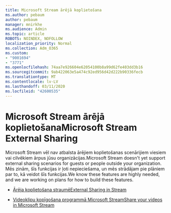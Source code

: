 ```yaml
---
title: Microsoft Stream ārējā koplietošana
ms.author: pebaum
author: pebaum
manager: mnirkhe
ms.audience: Admin
ms.topic: article
ROBOTS: NOINDEX, NOFOLLOW
localization_priority: Normal
ms.collection: Adm_O365
ms.custom:
- "9001694"
- "3771"
ms.openlocfilehash: 74aa7e926604e62054100b8a99d62fe403dd3b16
ms.sourcegitcommit: 9ab422063e5a474c92ed956d42d222b90336fecb
ms.translationtype: MT
ms.contentlocale: lv-LV
ms.lasthandoff: 03/11/2020
ms.locfileid: "42600535"
---
```

# <a name="microsoft-stream-external-sharing"></a><span data-ttu-id="936bd-102">Microsoft Stream ārējā koplietošana</span><span class="sxs-lookup"><span data-stu-id="936bd-102">Microsoft Stream External Sharing</span></span>

<span data-ttu-id="936bd-103">Microsoft Stream vēl nav atbalsta ārējiem koplietošanas scenārijiem viesiem vai cilvēkiem ārpus jūsu organizācijas.</span><span class="sxs-lookup"><span data-stu-id="936bd-103">Microsoft Stream doesn't yet support external sharing scenarios for guests or people outside your organization.</span></span> <span data-ttu-id="936bd-104">Mēs zinām, šīs funkcijas ir ļoti nepieciešama, un mēs strādājam pie plāniem par to, kā veidot šīs funkcijas.</span><span class="sxs-lookup"><span data-stu-id="936bd-104">We know these features are highly needed, and we are working on plans for how to build these features.</span></span>

- [<span data-ttu-id="936bd-105">Ārēja koplietošana straumē</span><span class="sxs-lookup"><span data-stu-id="936bd-105">External Sharing in Stream</span></span>](https://docs.microsoft.com/stream/portal-share-video#external-sharing)

- [<span data-ttu-id="936bd-106">Videoklipu kopīgošana programmā Microsoft Stream</span><span class="sxs-lookup"><span data-stu-id="936bd-106">Share your videos in Microsoft Stream</span></span>](https://docs.microsoft.com/stream/portal-share-video)
